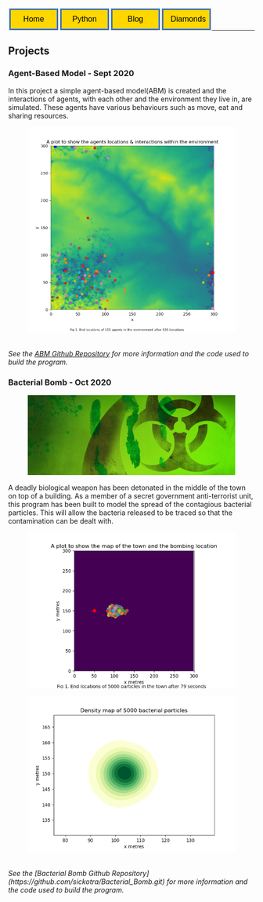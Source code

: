 <style>
    form{
        float:left;
        display: inline-block;
    }
</style>

<form action="https://sickotra.github.io/">
    <input type="submit" style = "
  border: ridge #4780D5; /* Blue */
  color: black;
  background-color: #FFD700; /* Yellow */                                
  padding: 10px 15px;                               
  text-align: center;
  text-decoration: none;
  display: inline;
  font-size: 16px;
  margin: 4px 2px;
  width: 100px;
  cursor: pointer;" value="Home" />
</form>

<form action="https://sickotra.github.io/Projects/python">
    <input type="submit" style = "
  border: ridge #4780D5; /* Blue */
  color: black;
  background-color: #FFD700; /* Yellow */                                
  padding: 10px 15px;                               
  text-align: center;
  text-decoration: none;
  display: inline;
  font-size: 16px;
  margin: 4px 2px;
  width: 100px;
  cursor: pointer;" value="Python" />
</form>

<form action="https://sickotra.github.io/maths">
    <input type="submit" style = "
  border: ridge #4780D5; /* Blue */
  color: black;
  background-color: #FFD700; /* Yellow */                                
  padding: 10px 15px;                               
  text-align: center;
  text-decoration: none;
  display: inline;
  font-size: 16px;
  margin: 4px 2px;
  width: 100px;
  cursor: pointer;" value="Blog" />
</form>

<form action="https://sickotra.github.io/Diamonds/diamonds">
    <input type="submit" style = "
  border: ridge #4780D5; /* Blue */
  color: black;
  background-color: #FFD700; /* Yellow */                                
  padding: 10px 15px;                               
  text-align: center;
  text-decoration: none;
  display: inline;
  font-size: 16px;
  margin: 4px 2px;
  width: 100px;
  cursor: pointer;" value="Diamonds" />
</form>


<br>

<br>
   
----------------------------------------------

## Projects

### Agent-Based Model - Sept 2020
In this project a simple agent-based model(ABM) is created and the interactions of agents, with each other and the environment they live in, are simulated. These agents have various behaviours such as move, eat and sharing resources.
<figure>
<img src="after_move.png" alt="Agents after simulation is run">
</figure>

<br> <i> See the [ABM Github Repository](https://github.com/sickotra/Programming_Practicals.git) for more information and the code used to build the program. </i>
         
        
                    
### Bacterial Bomb - Oct 2020
<figure>
<img src="logo.gif" alt="logo">
</figure>
A deadly biological weapon has been detonated in the middle of the town on top of a building. As a member of a secret government anti-terrorist unit, this program has been built to model the spread of the contagious bacterial particles. This will allow the bacteria released to be traced so that the contamination can be dealt with. 
<figure>
<img src="town_after_spread.png" alt="Particle spread">
</figure>   
<figure>
<img src="density_map.png" alt="Density map">
</figure>   
<br> <i> See the [Bacterial Bomb Github Repository](https://github.com/sickotra/Bacterial_Bomb.git) for more information and the code used to build the program. </i>

